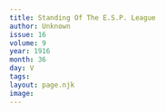 ```yaml
---
title: Standing Of The E.S.P. League
author: Unknown
issue: 16
volume: 9
year: 1916
month: 36
day: V
tags:
layout: page.njk
image:
---
```



